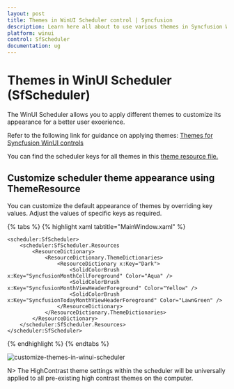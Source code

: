 ```yaml
---
layout: post
title: Themes in WinUI Scheduler control | Syncfusion
description: Learn here all about to use various themes in Syncfusion WinUI Scheduler (SfScheduler) control and more.
platform: winui
control: SfScheduler
documentation: ug
---
```


# Themes in WinUI Scheduler (SfScheduler)
 The WinUI Scheduler allows you to apply different themes to customize its appearance for a better user exoerience.

Refer to the following link for guidance on applying themes: [Themes for Syncfusion WinUI controls](https://help.syncfusion.com/winui/common/themes) 

You can find the scheduler keys for all themes in this [theme resource file.](https://github.com/syncfusion/winui-controls-theme-resource-files/tree/master/Syncfusion.Scheduler.WinUI)

## Customize scheduler theme appearance using ThemeResource

You can customize the default appearance of themes by overriding key values. Adjust the values of specific keys as required.

{% tabs %}
{% highlight xaml tabtitle="MainWindow.xaml" %}

    <scheduler:SfScheduler>
        <scheduler:SfScheduler.Resources
            <ResourceDictionary>
                <ResourceDictionary.ThemeDictionaries>                 
                    <ResourceDictionary x:Key="Dark">
                        <SolidColorBrush x:Key="SyncfusionMonthCellForeground" Color="Aqua" />
                        <SolidColorBrush x:Key="SyncfusionMonthViewHeaderForeground" Color="Yellow" />
                        <SolidColorBrush x:Key="SyncfusionTodayMonthViewHeaderForeground" Color="LawnGreen" />
                    </ResourceDictionary>               
                </ResourceDictionary.ThemeDictionaries>
            </ResourceDictionary>
        </scheduler:SfScheduler.Resources>
    </scheduler:SfScheduler>

{% endhighlight %}
{% endtabs %}

![customize-themes-in-winui-scheduler](Themes_Images/customize-theme-in-winui-sfscheduler)


N> The HighContrast theme settings within the scheduler will be universally applied to all pre-existing high contrast themes on the computer.
